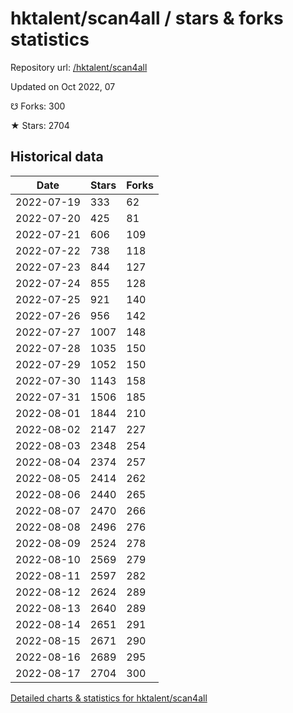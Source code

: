 # hktalent/scan4all / stars & forks statistics

Repository url: [/hktalent/scan4all](https://github.com/hktalent/scan4all)

Updated on Oct 2022, 07

☋ Forks: 300

★ Stars: 2704

## Historical data
| Date | Stars | Forks |
|------|-------|-------|
| 2022-07-19 | 333 | 62 | 
| 2022-07-20 | 425 | 81 | 
| 2022-07-21 | 606 | 109 | 
| 2022-07-22 | 738 | 118 | 
| 2022-07-23 | 844 | 127 | 
| 2022-07-24 | 855 | 128 | 
| 2022-07-25 | 921 | 140 | 
| 2022-07-26 | 956 | 142 | 
| 2022-07-27 | 1007 | 148 | 
| 2022-07-28 | 1035 | 150 | 
| 2022-07-29 | 1052 | 150 | 
| 2022-07-30 | 1143 | 158 | 
| 2022-07-31 | 1506 | 185 | 
| 2022-08-01 | 1844 | 210 | 
| 2022-08-02 | 2147 | 227 | 
| 2022-08-03 | 2348 | 254 | 
| 2022-08-04 | 2374 | 257 | 
| 2022-08-05 | 2414 | 262 | 
| 2022-08-06 | 2440 | 265 | 
| 2022-08-07 | 2470 | 266 | 
| 2022-08-08 | 2496 | 276 | 
| 2022-08-09 | 2524 | 278 | 
| 2022-08-10 | 2569 | 279 | 
| 2022-08-11 | 2597 | 282 | 
| 2022-08-12 | 2624 | 289 | 
| 2022-08-13 | 2640 | 289 | 
| 2022-08-14 | 2651 | 291 | 
| 2022-08-15 | 2671 | 290 | 
| 2022-08-16 | 2689 | 295 | 
| 2022-08-17 | 2704 | 300 | 


[Detailed charts & statistics for hktalent/scan4all](https://reviewgithub.com/rep/hktalent/scan4all)

